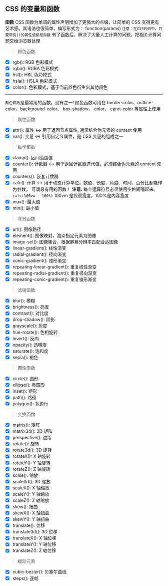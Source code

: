 ## CSS 的变量和函数

**函数** CSS 函数为单调的属性声明增加了更强大的点缀，让简单的 CSS 变得更有艺术感。其语法也很简单，编写形式为： function(params)
`注意：在CSS代码中，只要带有()的属性值都是函数`
有了函数后，解决了大量人工计算的问题。把相关计算问题交给浏览器处理

> 颜色函数

- [x] rgb(): RGB 色彩模式
- [x] rgba(): RGBA 色彩模式
- [x] hsl(): HSL 色彩模式
- [x] hsla(): HSLA 色彩模式
- [x] color(): 色彩模式，基于当前颜色衍生出其他颜色

---

`颜色函数`是最常用的函数。没有之一!
颜色函数可用在 border-color、outline-color、background-color、 box-shadow、 color、 caret-color 等属性上使用

> 属性函数

- [x] attr(): 属性 <-> 用于返回节点属性, 通常结合伪元素的 content 使用
- [x] var(): 变量 <-> 引用自定义属性，是 CSS 变量的组成之一

> 数学函数

- [x] clamp(): 区间范围值
- [x] counter(): 计数器 <-> 用于返回计数器迭代值，必须结合伪元素的 content 使用
- [x] counters(): 嵌套计数器
- [x] calc(): 计算 <-> 用于动态计算单位，数值、长度、角度、时间、百分比都能作为参数。 可谓最有用的函数！
      **注意:** 每个运算符号必须使用空格间隔起来。
      `calc(100vw - 100%)` 100vm 是视窗宽度，100%是内容宽度
- [x] max(): 最大值
- [x] min(): 最小值

> 背景函数

- [x] url(): 图像路径
- [x] element(): 图像映射，渲染指定元素为图像
- [x] image-set(): 图像集合，根据屏幕分辨率匹配合适图像
- [x] linear-gradient(): 线性渐变
- [x] radial-gradient(): 径向渐变
- [x] conic-gradient(): 锥形渐变
- [x] repeating-linear-gradient(): 重复线性渐变
- [x] repeating-radial-gradient(): 重复径向渐变
- [x] repeating-conic-gradient(): 重复锥形渐变

> 滤镜函数

- [x] blur(): 模糊
- [x] brightness(): 亮度
- [x] contrast(): 对比度
- [x] drop-shadow(): 阴影
- [x] grayscale(): 灰度
- [x] hue-rotate(): 色相旋转
- [x] invert(): 反向
- [x] opacity(): 透明度
- [x] saturate(): 饱和度
- [x] sepia(): 褐色

> 图像函数

- [x] circle(): 圆形
- [x] ellipse(): 椭圆形
- [x] inset(): 矩形
- [x] path(): 路径
- [x] polygon(): 多边行

> 变换函数

- [x] matrix(): 矩阵
- [x] matrix3d(): 3D 矩阵
- [x] perspective(): 边距
- [x] rotate(): 旋转
- [x] rotate3d(): 3D 旋转
- [x] rotateX(): X 轴旋转
- [x] rotateY(): Y 轴旋转
- [x] rotateZ(): Z 轴旋转
- [x] scale(): 缩放
- [x] scale3d(): 3D 缩放
- [x] scaleX(): X 轴缩放
- [x] scaleY(): Y 轴缩放
- [x] scaleZ(): Z 轴缩放
- [x] skew(): 扭曲
- [x] skewX(): X 轴扭曲
- [x] skewY(): Y 轴扭曲
- [x] translate(): 位移
- [x] translate3d(): 3D 位移
- [x] translateX(): X 轴位移
- [x] translateY(): Y 轴位移
- [x] translateZ(): Z 轴位移

> 缓动元素

- [x] cubic-bezier(): 贝塞尔曲线
- [x] steps(): 逐帧
